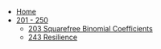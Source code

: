 - [Home](/)
- [201 - 250](/201-250/)
  - [203 Squarefree Binomial Coefficients](/201-250/203-Squarefree-Binomial-Coefficients.md)
  - [243 Resilience](/201-250/243-Resilience.md)
